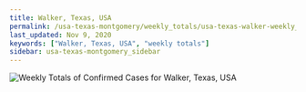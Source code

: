 ```yaml
---
title: Walker, Texas, USA
permalink: /usa-texas-montgomery/weekly_totals/usa-texas-walker-weekly_totals.html
last_updated: Nov 9, 2020
keywords: ["Walker, Texas, USA", "weekly totals"]
sidebar: usa-texas-montgomery_sidebar
---
```


![Weekly Totals of Confirmed Cases for Walker, Texas, USA](/covid_tracker/images/graphs/usa-texas-walker-weekly_totals_graph.png)
